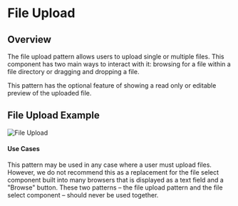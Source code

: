 # File Upload


## Overview

The file upload pattern allows users to upload single or multiple files. This component has two main ways to interact with it: browsing for a file within a file directory or dragging and dropping a file.

This pattern has the optional feature of showing a read only or editable preview of the uploaded file.

## File Upload Example
![File Upload](img/overview.png)


#### Use Cases

This pattern may be used in any case where a user must upload files. However, we do not recommend this as a replacement for the file select component built into many browsers that is displayed as a text field and a "Browse" button. These two patterns – the file upload pattern and the file select component – should never be used together.
